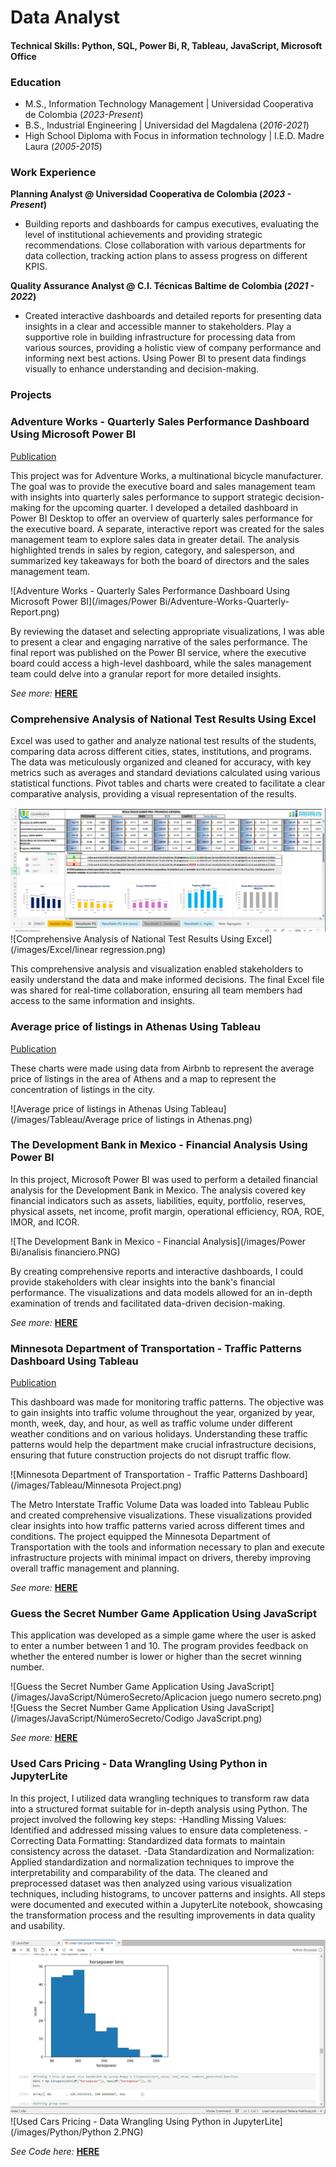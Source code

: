 # Data Analyst

#### Technical Skills: Python, SQL, Power Bi, R, Tableau, JavaScript, Microsoft Office

### Education
- M.S., Information Technology Management	| Universidad Cooperativa de Colombia (_2023-Present_)	 			        		
- B.S., Industrial Engineering | Universidad del Magdalena (_2016-2021_)
- High School Diploma with Focus in information technology | I.E.D. Madre Laura (_2005-2015_)

### Work Experience
**Planning Analyst @ Universidad Cooperativa de Colombia (_2023 - Present_)**
- Building reports and dashboards for campus executives, evaluating the level of institutional achievements and providing strategic recommendations. Close collaboration with various departments for data collection, tracking action plans to assess progress on different KPIS.

**Quality Assurance Analyst @ C.I. Técnicas Baltime de Colombia (_2021 - 2022_)**
- Created interactive dashboards and detailed reports for presenting data insights in a clear and accessible manner to stakeholders. Play a supportive role in building infrastructure for processing data from various sources, providing a holistic view of company performance and informing next best actions. Using Power BI to present data findings visually to enhance understanding and decision-making.

### Projects 

### Adventure Works - Quarterly Sales Performance Dashboard Using Microsoft Power BI

[Publication](https://app.powerbi.com/groups/me/reports/670cdae3-5544-4b39-85f2-ee44ae2eb6ac/ReportSection6eb9e839d2d78881aa25?language=en-US&experience=power-bi)

This project was for Adventure Works, a multinational bicycle manufacturer. The goal was to provide the executive board and sales management team with insights into quarterly sales performance to support strategic decision-making for the upcoming quarter.
I developed a detailed dashboard in Power BI Desktop to offer an overview of quarterly sales performance for the executive board. A separate, interactive report was created for the sales management team to explore sales data in greater detail. The analysis highlighted trends in sales by region, category, and salesperson, and summarized key takeaways for both the board of directors and the sales management team.

![Adventure Works - Quarterly Sales Performance Dashboard Using Microsoft Power BI](/images/Power Bi/Adventure-Works-Quarterly-Report.png)

By reviewing the dataset and selecting appropriate visualizations, I was able to present a clear and engaging narrative of the sales performance. The final report was published on the Power BI service, where the executive board could access a high-level dashboard, while the sales management team could delve into a granular report for more detailed insights. 

*See more:* **[HERE](https://github.com/TatianaPadillab/Data-Analyst-Portfolio/blob/main/images/Power%20Bi/Adventure-Works-Quarterly-Report.pdf)**<br />

### Comprehensive Analysis of National Test Results Using Excel

Excel was used to gather and analyze national test results of the students, comparing data across different cities, states, institutions, and programs. The data was meticulously organized and cleaned for accuracy, with key metrics such as averages and standard deviations calculated using various statistical functions. Pivot tables and charts were created to facilitate a clear comparative analysis, providing a visual representation of the results.

![Comprehensive Analysis of National Test Results Using Excel](/images/Excel/Excel.png)
![Comprehensive Analysis of National Test Results Using Excel](/images/Excel/linear regression.png)

This comprehensive analysis and visualization enabled stakeholders to easily understand the data and make informed decisions. The final Excel file was shared for real-time collaboration, ensuring all team members had access to the same information and insights.

### Average price of listings in Athenas Using Tableau

[Publication](https://public.tableau.com/app/profile/tatiana.padilla/viz/MyfirstchartinTableu/Dashboard1)

These charts were made using data from Airbnb to represent the average price of listings in the area of Athens and a map to represent the concentration of listings in the city.

![Average price of listings in Athenas Using Tableau](/images/Tableau/Average price of listings in Athenas.png)


### The Development Bank in Mexico - Financial Analysis Using Power BI

In this project, Microsoft Power BI was used to perform a detailed financial analysis for the Development Bank in Mexico. The analysis covered key financial indicators such as assets, liabilities, equity, portfolio, reserves, physical assets, net income, profit margin, operational efficiency, ROA, ROE, IMOR, and ICOR.

![The Development Bank in Mexico - Financial Analysis](/images/Power Bi/analisis financiero.PNG)

By creating comprehensive reports and interactive dashboards, I could provide stakeholders with clear insights into the bank's financial performance. The visualizations and data models allowed for an in-depth examination of trends and facilitated data-driven decision-making.

*See more:* **[HERE](https://github.com/TatianaPadillab/Data-Analyst-Portfolio/blob/main/images/Power%20Bi/Tatiana%20Padilla%20-%20Finantial%20analytics%20in%20Power%20Bi.pdf)**<br />

###  Minnesota Department of Transportation - Traffic Patterns Dashboard Using Tableau
[Publication](https://public.tableau.com/app/profile/tatiana.padilla/viz/MinnesotaDepartmentofTransportation_17169460487550/Dashboard1)

This dashboard was made for monitoring traffic patterns. The objective was to gain insights into traffic volume throughout the year, organized by year, month, week, day, and hour, as well as traffic volume under different weather conditions and on various holidays. Understanding these traffic patterns would help the department make crucial infrastructure decisions, ensuring that future construction projects do not disrupt traffic flow.

![Minnesota Department of Transportation - Traffic Patterns Dashboard](/images/Tableau/Minnesota Project.png)

The Metro Interstate Traffic Volume Data was loaded into Tableau Public and created comprehensive visualizations. These visualizations provided clear insights into how traffic patterns varied across different times and conditions. The project equipped the Minnesota Department of Transportation with the tools and information necessary to plan and execute infrastructure projects with minimal impact on drivers, thereby improving overall traffic management and planning.

*See more:* **[HERE](https://github.com/TatianaPadillab/Data-Analyst-Portfolio/blob/main/images/Tableau/Minnesota-traffic-volume-slide-presentation.pdf)**<br />

###  Guess the Secret Number Game Application Using JavaScript

This application was developed as a simple game where the user is asked to enter a number between 1 and 10. The program provides feedback on whether the entered number is lower or higher than the secret winning number.

![Guess the Secret Number Game Application Using JavaScript](/images/JavaScript/NúmeroSecreto/Aplicacion juego numero secreto.png)
![Guess the Secret Number Game Application Using JavaScript](/images/JavaScript/NúmeroSecreto/Codigo JavaScript.png)


*See more:* **[HERE](https://github.com/TatianaPadillab/Data-Analyst-Portfolio/tree/main/images/JavaScript/N%C3%BAmeroSecreto)**<br />

### Used Cars Pricing - Data Wrangling Using Python in JupyterLite

In this project, I utilized data wrangling techniques to transform raw data into a structured format suitable for in-depth analysis using Python. The project involved the following key steps:
-Handling Missing Values: Identified and addressed missing values to ensure data completeness.
-Correcting Data Formatting: Standardized data formats to maintain consistency across the dataset.
-Data Standardization and Normalization: Applied standardization and normalization techniques to improve the interpretability and comparability of the data.
The cleaned and preprocessed dataset was then analyzed using various visualization techniques, including histograms, to uncover patterns and insights. All steps were documented and executed within a JupyterLite notebook, showcasing the transformation process and the resulting improvements in data quality and usability.

![Used Cars Pricing - Data Wrangling Using Python in JupyterLite](/images/Python/Pythoncode.jpg)
![Used Cars Pricing - Data Wrangling Using Python in JupyterLite](/images/Python/Python 2.PNG)

*See Code here:* **[HERE](https://github.com/TatianaPadillab/Data-Analyst-Portfolio/blob/main/images/Python/Used%20cars%20project%20Tatiana%20Padilla.ipynb)**<br />

